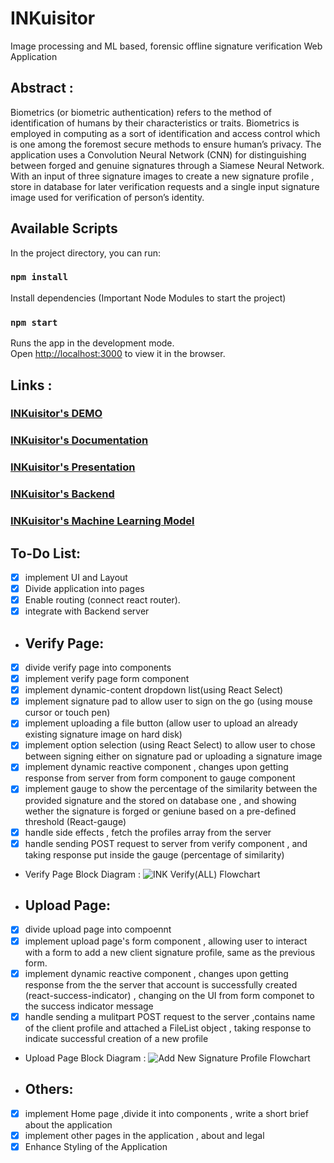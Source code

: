 # INKuisitor
Image processing and ML based, forensic offline signature verification Web Application 

## Abstract : 
Biometrics (or biometric authentication) refers to the method of identification of humans by their characteristics or traits. Biometrics is employed in computing as a sort of identification and access control which is one among the foremost secure methods to ensure human’s privacy.
The application uses a Convolution Neural Network (CNN) for distinguishing between forged and genuine signatures through a Siamese Neural Network. With an input of three signature images to create a new signature profile , store in database for later verification requests and a single input signature image used for verification of person’s identity.
## Available Scripts

In the project directory, you can run:

### `npm install `
Install dependencies (Important Node Modules to start the project)
### `npm start`

Runs the app in the development mode.\
Open [http://localhost:3000](http://localhost:3000) to view it in the browser.
## Links : 
### <a href="https://drive.google.com/file/d/1DrdxYrs3DulM7idhr4cCFoZPfXeOaHng/view" >INKuisitor's DEMO</a> 
### <a href="https://drive.google.com/file/d/1QAHa9znnBrcRrZkXDISJDrzMCNpvC72q/view">INKuisitor's Documentation</a> 
### <a href="https://drive.google.com/file/d/1ZWg0DFBU8MovKR2mqXbC4z-rW9_3tWw_/view" >INKuisitor's Presentation</a> 
### <a href="https://github.com/hossam507/INKuisitor-Backend" >INKuisitor's Backend</a> 
### <a href="https://github.com/ahmedatef1610/INKuisitor-Machine-Learning-Model" > INKuisitor's Machine Learning Model </a> 


 ## To-Do List: 
- [x] implement UI and Layout
- [x] Divide application into pages
- [x] Enable routing (connect react router).
- [x] integrate with Backend server
- ## Verify Page: 
- [x] divide verify page into components
- [x] implement verify page form component
- [x] implement dynamic-content dropdown list(using React Select) 
- [x] implement signature pad to allow user to sign on the go  (using mouse cursor or touch pen)
- [x] implement uploading a file button (allow user to upload an already existing signature image on hard disk)
- [x] implement option selection (using React Select) to allow user to chose between signing either on signature pad or uploading a signature image
- [x] implement dynamic reactive component , changes upon getting response from server from form component to gauge component
- [x] implement gauge to show the percentage of the similarity between the provided signature and the stored on database one , and showing wether the signature is forged or geniune based on a pre-defined threshold (React-gauge)
- [x] handle side effects , fetch the profiles array from the server
- [x] handle sending POST request to server from verify component , and taking response put inside the gauge (percentage of similarity)
- Verify Page Block Diagram :
![INK Verify(ALL) Flowchart](https://user-images.githubusercontent.com/58363102/127767449-bb65b8c3-d7a4-4c7e-8ed1-f7659980a05b.png)
- ## Upload Page: 
- [x] divide upload page into compoennt
- [x] implement upload page's form component , allowing user to interact with a form to add a new client signature profile, same as the previous form.
- [x] implement dynamic reactive component , changes upon getting response from the the server that account is successfully created (react-success-indicator) , changing on the UI from form componet to the success indicator message 
- [x] handle sending a mulitpart POST request to the server ,contains name of the client profile and attached a FileList object , taking response to indicate successful creation of a new profile
- Upload Page Block Diagram : 
![Add New Signature Profile Flowchart](https://user-images.githubusercontent.com/58363102/127767466-47a64be1-f423-47b5-a868-b16b9a89da78.png)
- ## Others: 
- [x] implement Home page ,divide it into components , write a short brief about the application
- [x] implement other pages in the application , about and legal
- [x] Enhance Styling of the Application
